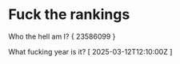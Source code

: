 # Fuck the rankings

Who the hell am I?
{ 23586099 }

What fucking year is it?
[ 2025-03-12T12:10:00Z ]
